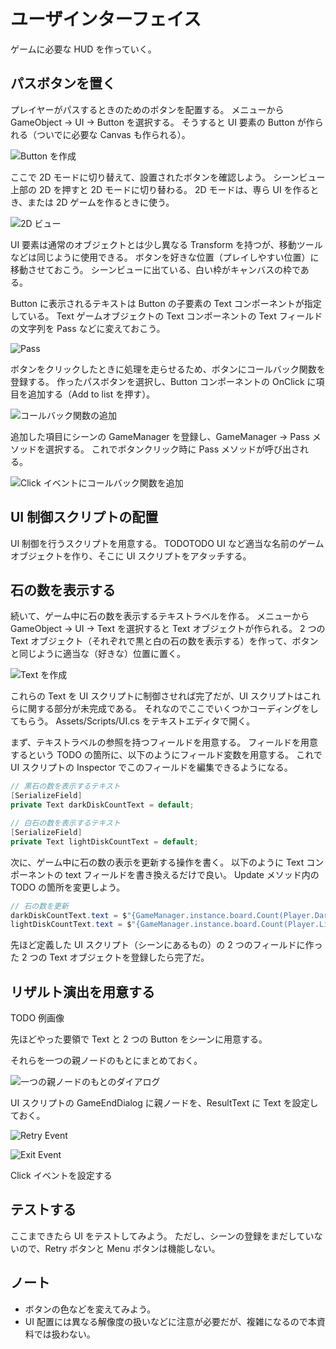 # ユーザインターフェイス

ゲームに必要な HUD を作っていく。

## パスボタンを置く

プレイヤーがパスするときのためのボタンを配置する。
メニューから GameObject -> UI -> Button を選択する。
そうすると UI 要素の Button が作られる（ついでに必要な Canvas も作られる）。

![Button を作成](./Images/Button.png)

ここで 2D モードに切り替えて、設置されたボタンを確認しよう。
シーンビュー上部の 2D を押すと 2D モードに切り替わる。
2D モードは、専ら UI を作るとき、または 2D ゲームを作るときに使う。

![2D ビュー](./Images/2D.png)

UI 要素は通常のオブジェクトとは少し異なる Transform を持つが、移動ツールなどは同じように使用できる。
ボタンを好きな位置（プレイしやすい位置）に移動させておこう。
シーンビューに出ている、白い枠がキャンバスの枠である。

Button に表示されるテキストは Button の子要素の Text コンポーネントが指定している。
Text ゲームオブジェクトの Text コンポーネントの Text フィールドの文字列を Pass などに変えておこう。

![Pass](./Images/PassText.png)

ボタンをクリックしたときに処理を走らせるため、ボタンにコールバック関数を登録する。
作ったパスボタンを選択し、Button コンポーネントの OnClick に項目を追加する（Add to list を押す）。

![コールバック関数の追加](./Images/EventList.png)

追加した項目にシーンの GameManager を登録し、GameManager -> Pass メソッドを選択する。
これでボタンクリック時に Pass メソッドが呼び出される。

![Click イベントにコールバック関数を追加](./Images/ClickEvent.png)

## UI 制御スクリプトの配置

UI 制御を行うスクリプトを用意する。
TODOTODO
UI など適当な名前のゲームオブジェクトを作り、そこに UI スクリプトをアタッチする。

## 石の数を表示する

続いて、ゲーム中に石の数を表示するテキストラベルを作る。
メニューから GameObject -> UI -> Text を選択すると Text オブジェクトが作られる。
2 つの Text オブジェクト（それぞれで黒と白の石の数を表示する）を作って、ボタンと同じように適当な（好きな）位置に置く。

![Text を作成](./Images/Text.png)

これらの Text を UI スクリプトに制御させれば完了だが、UI スクリプトはこれらに関する部分が未完成である。
それなのでここでいくつかコーディングをしてもらう。
Assets/Scripts/UI.cs をテキストエディタで開く。

まず、テキストラベルの参照を持つフィールドを用意する。
フィールドを用意するという TODO の箇所に、以下のようにフィールド変数を用意する。
これで UI スクリプトの Inspector でこのフィールドを編集できるようになる。

```cs
// 黒石の数を表示するテキスト
[SerializeField]
private Text darkDiskCountText = default;

// 白石の数を表示するテキスト
[SerializeField]
private Text lightDiskCountText = default;
```

次に、ゲーム中に石の数の表示を更新する操作を書く。
以下のように Text コンポーネントの text フィールドを書き換えるだけで良い。
Update メソッド内の TODO の箇所を変更しよう。

```cs
// 石の数を更新
darkDiskCountText.text = $"{GameManager.instance.board.Count(Player.Dark)}";
lightDiskCountText.text = $"{GameManager.instance.board.Count(Player.Light)}";
```

先ほど定義した UI スクリプト（シーンにあるもの）の 2 つのフィールドに作った 2 つの Text オブジェクトを登録したら完了だ。

## リザルト演出を用意する

TODO 例画像

先ほどやった要領で Text と 2 つの Button をシーンに用意する。

それらを一つの親ノードのもとにまとめておく。

![一つの親ノードのもとのダイアログ](./Images/Dialog.png)

UI スクリプトの GameEndDialog に親ノードを、ResultText に Text を設定しておく。

![Retry Event](./Images/RetryEvent.png)

![Exit Event](./Images/ExitEvent.png)

Click イベントを設定する

## テストする

ここまできたら UI をテストしてみよう。
ただし、シーンの登録をまだしていないので、Retry ボタンと Menu ボタンは機能しない。

## ノート

- ボタンの色などを変えてみよう。
- UI 配置には異なる解像度の扱いなどに注意が必要だが、複雑になるので本資料では扱わない。

